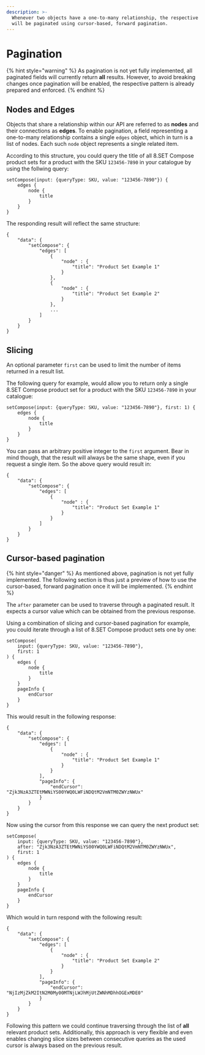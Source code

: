 ```yaml
---
description: >-
  Whenever two objects have a one-to-many relationship, the respective field
  will be paginated using cursor-based, forward pagination.
---
```


# Pagination

{% hint style="warning" %}
As pagination is not yet fully implemented, all paginated fields will currently return **all** results. However, to avoid breaking changes once pagination will be enabled, the respective pattern is already prepared and enforced.
{% endhint %}

## Nodes and Edges

Objects that share a relationship within our API are referred to as **nodes** and their connections as **edges**. To enable pagination, a field representing a one-to-many relationship contains a single `edges` object, which in turn is a list of nodes. Each such `node` object represents a single related item.

According to this structure, you could query the title of all 8.SET Compose product sets for a product with the SKU `123456-7890` in your catalogue by using the follwing query:

```
setCompose(input: {queryType: SKU, value: "123456-7890"}) {
    edges {
        node {
            title
        }
    }
}
```

The responding result will reflect the same structure:

```
{
    "data": {
        "setCompose": {
            "edges": [
                {
                    "node" : {
                        "title": "Product Set Example 1"
                    }
                },
                {
                    "node" : {
                        "title": "Product Set Example 2"
                    }
                },
                ...
            ]
        }
    }
}
```

## Slicing

An optional parameter `first` can be used to limit the number of items returned in a result list.&#x20;

The following query for example, would allow you to return only a single 8.SET Compose product set for a product with the SKU `123456-7890` in your catalogue:

```
setCompose(input: {queryType: SKU, value: "123456-7890"}, first: 1) {
    edges {
        node {
            title
        }
    }
}
```

You can pass an arbitrary positive integer to the `first` argument. Bear in mind though, that the result will always be the same shape, even if you request a single item. So the above query would result in:

```
{
    "data": {
        "setCompose": {
            "edges": [
                {
                    "node" : {
                        "title": "Product Set Example 1"
                    }
                }
            ]
        }
    }
}
```

## Cursor-based pagination

{% hint style="danger" %}
As mentioned above, pagination is not yet fully implemented. The following section is thus just a preview of how to use the cursor-based, forward pagination once it will be implemented.
{% endhint %}

The `after` parameter can be used to traverse through a paginated result. It expects a cursor value which can be obtained from the previous response.

Using a combination of slicing and cursor-based pagination for example, you could iterate through a list of 8.SET Compose product sets one by one:

```
setCompose(
    input: {queryType: SKU, value: "123456-7890"}, 
    first: 1
) {
    edges {
        node {
            title
        }
    }
    pageInfo {
        endCursor
    }
}
```

This would result in the following response:

```
{
    "data": {
        "setCompose": {
            "edges": [
                {
                    "node" : {
                        "title": "Product Set Example 1"
                    }
                }
            ],
            "pageInfo": {
                "endCursor": "Zjk3NzA3ZTEtMWNiYS00YWQ0LWFiNDQtM2VmNTM0ZWYzNWUx"
            }
        }
    }
}
```

Now using the cursor from this response we can query the next product set:

```
setCompose(
    input: {queryType: SKU, value: "123456-7890"}, 
    after: "Zjk3NzA3ZTEtMWNiYS00YWQ0LWFiNDQtM2VmNTM0ZWYzNWUx", 
    first: 1
) {
    edges {
        node {
            title
        }
    }
    pageInfo {
        endCursor
    }
}
```

Which would in turn respond with the following result:

```
{
    "data": {
        "setCompose": {
            "edges": [
                {
                    "node" : {
                        "title": "Product Set Example 2"
                    }
                }
            ],
            "pageInfo": {
                "endCursor": "NjIzMjZkM2ItN2M0My00MTNjLWJhMjUtZWNhMDhhOGExMDE0"
            }
        }
    }
}
```

Following this pattern we could continue traversing through the list of **all** relevant product sets. Additionally, this approach is very flexible and even enables changing slice sizes between consecutive queries as the used cursor is always based on the previous result.
